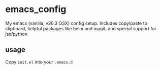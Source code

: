 # emacs_config
My emacs (vanilla, v26.3 OSX) config setup. Includes copy/paste to clipboard, helpful packages like helm and magit, and
special support for jsx/python


## usage
Copy `init.el` into your `.emacs.d`
